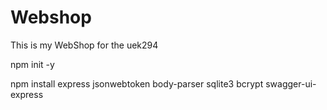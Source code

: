 # Webshop
 This is my WebShop for the uek294

 
 npm init -y 

 npm install express jsonwebtoken body-parser sqlite3 bcrypt swagger-ui-express
